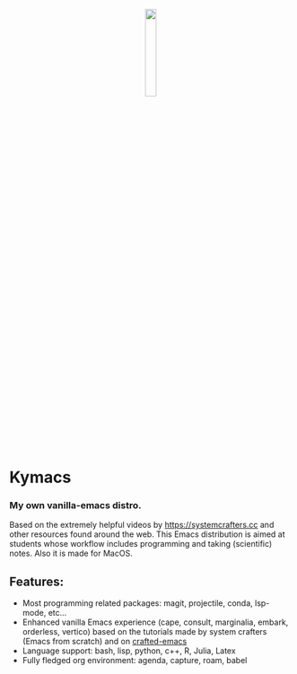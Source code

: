 <p align="center">
<img src="https://upload.wikimedia.org/wikipedia/commons/1/13/Cactuar.png" width=20% height=20%>
</p>

# Kymacs

### My own vanilla-emacs distro.

Based on the extremely helpful videos by https://systemcrafters.cc and other
resources found around the web.  This Emacs distribution is aimed at students
whose workflow includes programming and taking (scientific) notes.  Also it is made for MacOS.

## Features:
* Most programming related packages: magit, projectile, conda, lsp-mode, etc...
* Enhanced vanilla Emacs experience (cape, consult, marginalia, embark, orderless, vertico) based on the
  tutorials made by system crafters (Emacs from scratch) and on [crafted-emacs](https://github.com/SystemCrafters/crafted-emacs)
* Language support: bash, lisp, python, c++, R, Julia, Latex
* Fully fledged org environment: agenda, capture, roam, babel
